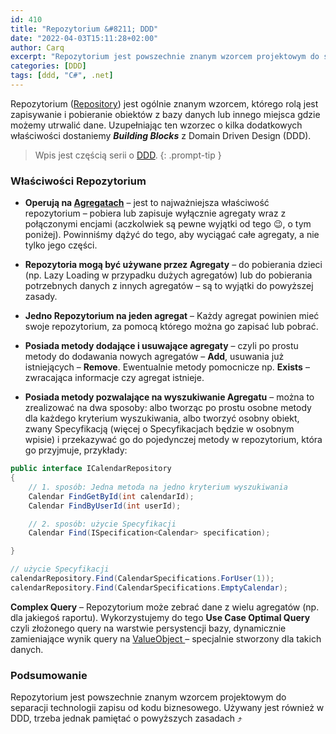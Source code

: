 ```yaml
---
id: 410
title: "Repozytorium &#8211; DDD"
date: "2022-04-03T15:11:28+02:00"
author: Carq
excerpt: "Repozytorium jest powszechnie znanym wzorcem projektowym do separacji technologii zapisu od kodu biznesowego. Używany jest również w DDD, trzeba jednak pamiętać o kilku zasadach."
categories: [DDD]
tags: [ddd, "C#", .net]
---
```


Repozytorium ([Repository](https://martinfowler.com/eaaCatalog/repository.html)) jest ogólnie znanym wzorcem, którego rolą jest zapisywanie i pobieranie obiektów z bazy danych lub innego miejsca gdzie możemy utrwalić dane. Uzupełniając ten wzorzec o kilka dodatkowych właściwości dostaniemy **_Building Blocks_** z Domain Driven Design (DDD).

<!-- prettier-ignore-start  -->
> Wpis jest częścią serii o [DDD](/ddd/).
{: .prompt-tip }
<!-- prettier-ignore-end  -->

### Właściwości Repozytorium

- **Operują na [Agregatach](/posts/agregat-ddd/)** – jest to najważniejsza właściwość repozytorium – pobiera lub zapisuje wyłącznie agregaty wraz z połączonymi encjami (aczkolwiek są pewne wyjątki od tego 😉, o tym poniżej). Powinniśmy dążyć do tego, aby wyciągać całe agregaty, a nie tylko jego części.

- **Repozytoria mogą być używane przez Agregaty** – do pobierania dzieci (np. Lazy Loading w przypadku dużych agregatów) lub do pobierania potrzebnych danych z innych agregatów – są to wyjątki do powyższej zasady.

- **Jedno Repozytorium na jeden agregat** – Każdy agregat powinien mieć swoje repozytorium, za pomocą którego można go zapisać lub pobrać.

- **Posiada metody dodające i usuwające agregaty** – czyli po prostu metody do dodawania nowych agregatów – **Add**, usuwania już istniejących – **Remove**. Ewentualnie metody pomocnicze np. **Exists** – zwracająca informacje czy agregat istnieje.

- **Posiada metody pozwalające na wyszukiwanie Agregatu** – można to zrealizować na dwa sposoby: albo tworząc po prostu osobne metody dla każdego kryterium wyszukiwania, albo tworzyć osobny obiekt, zwany Specyfikacją (więcej o Specyfikacjach będzie w osobnym wpisie) i przekazywać go do pojedynczej metody w repozytorium, która go przyjmuje, przykłady:

```csharp
public interface ICalendarRepository
{
    // 1. sposób: Jedna metoda na jedno kryterium wyszukiwania
    Calendar FindGetById(int calendarId);
    Calendar FindByUserId(int userId);

    // 2. sposób: użycie Specyfikacji
    Calendar Find(ISpecification<Calendar> specification);

}

// użycie Specyfikacji
calendarRepository.Find(CalendarSpecifications.ForUser(1));
calendarRepository.Find(CalendarSpecifications.EmptyCalendar);

```

**Complex Query** – Repozytorium może zebrać dane z wielu agregatów (np. dla jakiegoś raportu). Wykorzystujemy do tego **Use Case Optimal Query** czyli złożonego query na warstwie persystencji bazy, dynamicznie zamieniające wynik query na [ValueObject ](posts/value-objects/)– specjalnie stworzony dla takich danych.

### Podsumowanie

Repozytorium jest powszechnie znanym wzorcem projektowym do separacji technologii zapisu od kodu biznesowego. Używany jest również w DDD, trzeba jednak pamiętać o powyższych zasadach ⤴️

